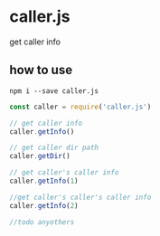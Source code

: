 # caller.js
get caller info 

## how to use
```shell
npm i --save caller.js
```

```js
const caller = require('caller.js')

// get caller info
caller.getInfo()

// get caller dir path
caller.getDir()

// get caller's caller info
caller.getInfo(1)

//get caller's caller's caller info
caller.getInfo(2)

//todo anyothers

```